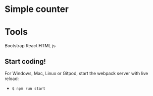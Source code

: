 # Simple counter 

# Tools
Bootstrap
React
HTML
js

## Start coding!

For Windows, Mac, Linux or Gitpod, start the webpack server with live reload:
- `$ npm run start`


